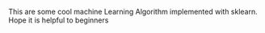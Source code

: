 This are some cool machine Learning Algorithm implemented with sklearn. Hope it is helpful to beginners
